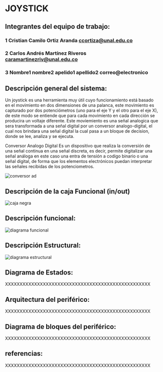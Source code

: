 # JOYSTICK

## Integrantes del equipo de trabajo:

### 1 Cristian Camilo Ortiz Aranda ccortiza@unal.edu.co

### 2 Carlos Andrés Martínez Riveros caramartinezriv@unal.edu.co

### 3 Nombre1 nombre2 apelido1 apellido2 correo@electronico


## Descripción general del sistema:

Un joystick es una herramienta muy útil cuyo funcionamiento está basado en el movimiento en dos dimensiones de una palanca, este movimiento es capturado por dos potenciómetros (uno para el eje Y y el otro para el eje X), de este modo se entiende que para cada movimiento en cada dirección se producira un voltaje diferente. Este moviemiento es una señal analogica que sera transformada a una señal digital por un conversor analogo-digital, el cual nos brindara una señal digital la cual pasa a un bloque de decision, donde se lee, analiza y se ejecuta.

Conversor Analogo Digital
Es un dispositivo que realiza la conversión de una señal continua en una señal discreta, es decir, permite digitalizar una señal análoga en este caso una entra de tensión a codigo binario o una señal digital, de forma que los elementos electrónicos puedan interpretar las señales recibidas de los potenciometros.

![conversor ad](https://user-images.githubusercontent.com/31439403/29907284-220372b6-8de0-11e7-9e88-06bf8171af9f.png)



## Descripción de la caja Funcional  (in/out)

![caja negra](https://user-images.githubusercontent.com/31439403/30362160-50886c82-9820-11e7-9d9b-6d6db866e352.PNG)

## Descripción funcional:

![diagrama funcional](https://user-images.githubusercontent.com/31439403/30362243-bc387bde-9820-11e7-97a9-0216e0f1af38.PNG)


## Descripción Estructural:

![diagrama estructural](https://user-images.githubusercontent.com/31439403/30362227-b0d363da-9820-11e7-9ae1-65f04cba2885.png)


## Diagrama de Estados:

XXXXXXXXXXXXXXXXXXXXXXXXXXXXXXXXXXXXXXXXXXXXXXXXXX

## Arquitectura del periférico:

XXXXXXXXXXXXXXXXXXXXXXXXXXXXXXXXXXXXXXXXXXXXXXXXXX

## Diagrama de bloques del periférico:

XXXXXXXXXXXXXXXXXXXXXXXXXXXXXXXXXXXXXXXXXXXXXXXXXX

## referencias:

XXXXXXXXXXXXXXXXXXXXXXXXXXXXXXXXXXXXXXXXXXXXXXXXXX

